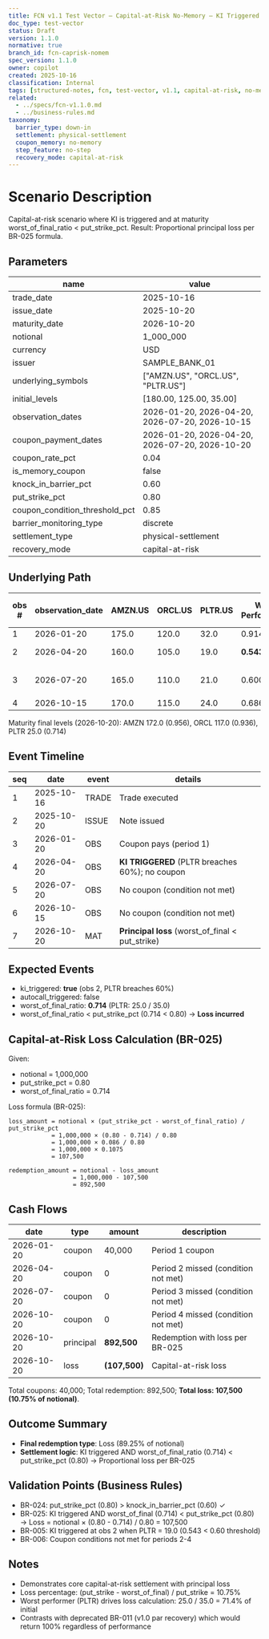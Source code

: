 ```yaml
---
title: FCN v1.1 Test Vector – Capital-at-Risk No-Memory – KI Triggered With Loss
doc_type: test-vector
status: Draft
version: 1.1.0
normative: true
branch_id: fcn-caprisk-nomem
spec_version: 1.1.0
owner: copilot
created: 2025-10-16
classification: Internal
tags: [structured-notes, fcn, test-vector, v1.1, capital-at-risk, no-memory, ki-loss]
related:
  - ../specs/fcn-v1.1.0.md
  - ../business-rules.md
taxonomy:
  barrier_type: down-in
  settlement: physical-settlement
  coupon_memory: no-memory
  step_feature: no-step
  recovery_mode: capital-at-risk
---
```


# Scenario Description
Capital-at-risk scenario where KI is triggered and at maturity worst_of_final_ratio < put_strike_pct. Result: Proportional principal loss per BR-025 formula.

## Parameters
| name | value |
|------|-------|
| trade_date | 2025-10-16 |
| issue_date | 2025-10-20 |
| maturity_date | 2026-10-20 |
| notional | 1_000_000 |
| currency | USD |
| issuer | SAMPLE_BANK_01 |
| underlying_symbols | ["AMZN.US", "ORCL.US", "PLTR.US"] |
| initial_levels | [180.00, 125.00, 35.00] |
| observation_dates | 2026-01-20, 2026-04-20, 2026-07-20, 2026-10-15 |
| coupon_payment_dates | 2026-01-20, 2026-04-20, 2026-07-20, 2026-10-20 |
| coupon_rate_pct | 0.04 |
| is_memory_coupon | false |
| knock_in_barrier_pct | 0.60 |
| put_strike_pct | 0.80 |
| coupon_condition_threshold_pct | 0.85 |
| barrier_monitoring_type | discrete |
| settlement_type | physical-settlement |
| recovery_mode | capital-at-risk |

## Underlying Path
| obs # | observation_date | AMZN.US | ORCL.US | PLTR.US | Worst Performance | Coupon Condition (>=85%) | KI Breach (<=60%) |
|-------|------------------|---------|---------|---------|-------------------|--------------------------|-------------------|
| 1 | 2026-01-20 | 175.0 | 120.0 | 32.0 | 0.914 (PLTR) | Yes | No |
| 2 | 2026-04-20 | 160.0 | 105.0 | 19.0 | **0.543 (PLTR)** | No | **Yes (PLTR)** |
| 3 | 2026-07-20 | 165.0 | 110.0 | 21.0 | 0.600 (PLTR) | No | No (already triggered) |
| 4 | 2026-10-15 | 170.0 | 115.0 | 24.0 | 0.686 (PLTR) | No | No |

Maturity final levels (2026-10-20): AMZN 172.0 (0.956), ORCL 117.0 (0.936), PLTR 25.0 (0.714)

## Event Timeline
| seq | date | event | details |
|-----|------|-------|---------|
| 1 | 2025-10-16 | TRADE | Trade executed |
| 2 | 2025-10-20 | ISSUE | Note issued |
| 3 | 2026-01-20 | OBS | Coupon pays (period 1) |
| 4 | 2026-04-20 | OBS | **KI TRIGGERED** (PLTR breaches 60%); no coupon |
| 5 | 2026-07-20 | OBS | No coupon (condition not met) |
| 6 | 2026-10-15 | OBS | No coupon (condition not met) |
| 7 | 2026-10-20 | MAT | **Principal loss** (worst_of_final < put_strike) |

## Expected Events
- ki_triggered: **true** (obs 2, PLTR breaches 60%)
- autocall_triggered: false
- worst_of_final_ratio: **0.714** (PLTR: 25.0 / 35.0)
- worst_of_final_ratio < put_strike_pct (0.714 < 0.80) → **Loss incurred**

## Capital-at-Risk Loss Calculation (BR-025)
Given:
- notional = 1,000,000
- put_strike_pct = 0.80
- worst_of_final_ratio = 0.714

Loss formula (BR-025):
```
loss_amount = notional × (put_strike_pct - worst_of_final_ratio) / put_strike_pct
            = 1,000,000 × (0.80 - 0.714) / 0.80
            = 1,000,000 × 0.086 / 0.80
            = 1,000,000 × 0.1075
            = 107,500

redemption_amount = notional - loss_amount
                  = 1,000,000 - 107,500
                  = 892,500
```

## Cash Flows
| date | type | amount | description |
|------|------|--------|-------------|
| 2026-01-20 | coupon | 40,000 | Period 1 coupon |
| 2026-04-20 | coupon | 0 | Period 2 missed (condition not met) |
| 2026-07-20 | coupon | 0 | Period 3 missed (condition not met) |
| 2026-10-20 | coupon | 0 | Period 4 missed (condition not met) |
| 2026-10-20 | principal | **892,500** | Redemption with loss per BR-025 |
| 2026-10-20 | loss | **(107,500)** | Capital-at-risk loss |

Total coupons: 40,000; Total redemption: 892,500; **Total loss: 107,500 (10.75% of notional)**.

## Outcome Summary
- **Final redemption type**: Loss (89.25% of notional)
- **Settlement logic**: KI triggered AND worst_of_final_ratio (0.714) < put_strike_pct (0.80) → Proportional loss per BR-025

## Validation Points (Business Rules)
- BR-024: put_strike_pct (0.80) > knock_in_barrier_pct (0.60) ✓
- BR-025: KI triggered AND worst_of_final (0.714) < put_strike_pct (0.80) → Loss = notional × (0.80 - 0.714) / 0.80 = 107,500
- BR-005: KI triggered at obs 2 when PLTR = 19.0 (0.543 < 0.60 threshold)
- BR-006: Coupon conditions not met for periods 2-4

## Notes
- Demonstrates core capital-at-risk settlement with principal loss
- Loss percentage: (put_strike - worst_of_final) / put_strike = 10.75%
- Worst performer (PLTR) drives loss calculation: 25.0 / 35.0 = 71.4% of initial
- Contrasts with deprecated BR-011 (v1.0 par recovery) which would return 100% regardless of performance
